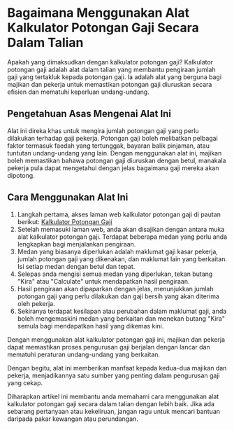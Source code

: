 Bagaimana Menggunakan Alat Kalkulator Potongan Gaji Secara Dalam Talian
=======================================================================

Apakah yang dimaksudkan dengan kalkulator potongan gaji? Kalkulator potongan gaji adalah alat dalam talian yang membantu pengiraan jumlah gaji yang tertakluk kepada potongan gaji. Ia adalah alat yang berguna bagi majikan dan pekerja untuk memastikan potongan gaji diuruskan secara efisien dan mematuhi keperluan undang-undang.

Pengetahuan Asas Mengenai Alat Ini
----------------------------------

Alat ini direka khas untuk mengira jumlah potongan gaji yang perlu dilakukan terhadap gaji pekerja. Potongan gaji boleh melibatkan pelbagai faktor termasuk faedah yang tertunggak, bayaran balik pinjaman, atau tuntutan undang-undang yang lain. Dengan menggunakan alat ini, majikan boleh memastikan bahawa potongan gaji diuruskan dengan betul, manakala pekerja pula dapat mengetahui dengan jelas bagaimana gaji mereka akan dipotong.

Cara Menggunakan Alat Ini
-------------------------

1. Langkah pertama, akses laman web kalkulator potongan gaji di pautan berikut: [Kalkulator Potongan Gaji](https://www.onlinecalculatorsfree.com/ms/financial/wage-garnishment-calculator.html)
2. Setelah memasuki laman web, anda akan disajikan dengan antara muka alat kalkulator potongan gaji. Terdapat beberapa medan yang perlu anda lengkapkan bagi menjalankan pengiraan.
3. Medan yang biasanya diperlukan adalah maklumat gaji kasar pekerja, jumlah potongan gaji yang dikenakan, dan maklumat lain yang berkaitan. Isi setiap medan dengan betul dan tepat.
4. Selepas anda mengisi semua medan yang diperlukan, tekan butang "Kira" atau "Calculate" untuk mendapatkan hasil pengiraan.
5. Hasil pengiraan akan dipaparkan dengan jelas, menunjukkan jumlah potongan gaji yang perlu dilakukan dan gaji bersih yang akan diterima oleh pekerja.
6. Sekiranya terdapat kesilapan atau perubahan dalam maklumat gaji, anda boleh mengemaskini medan yang berkaitan dan menekan butang "Kira" semula bagi mendapatkan hasil yang dikemas kini.

Dengan menggunakan alat kalkulator potongan gaji ini, majikan dan pekerja dapat memastikan proses pengurusan gaji berjalan dengan lancar dan mematuhi peraturan undang-undang yang berkaitan.

Dengan begitu, alat ini memberikan manfaat kepada kedua-dua majikan dan pekerja, menjadikannya satu sumber yang penting dalam pengurusan gaji yang cekap.

Diharapkan artikel ini membantu anda memahami cara menggunakan alat kalkulator potongan gaji secara dalam talian dengan lebih baik. Jika ada sebarang pertanyaan atau kekeliruan, jangan ragu untuk mencari bantuan daripada pakar kewangan atau perundangan.